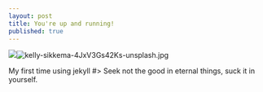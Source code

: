 ```yaml
---
layout: post
title: You're up and running!
published: true
---
```

![]({{site.baseurl}}/_posts/kelly-sikkema-4JxV3Gs42Ks-unsplash.jpg)![kelly-sikkema-4JxV3Gs42Ks-unsplash.jpg]({{site.baseurl}}/_posts/kelly-sikkema-4JxV3Gs42Ks-unsplash.jpg)




 My first time using jekyll
 #> Seek not the good in eternal things, suck it in yourself.
